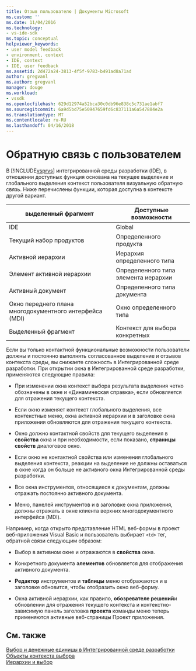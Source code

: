 ```yaml
---
title: Отзыв пользователю | Документы Microsoft
ms.custom: ''
ms.date: 11/04/2016
ms.technology:
- vs-ide-sdk
ms.topic: conceptual
helpviewer_keywords:
- user model feedback
- environment, context
- IDE, context
- IDE, user feedback
ms.assetid: 2d472a24-3813-4f5f-9783-b491ad8a71ad
author: gregvanl
ms.author: gregvanl
manager: douge
ms.workload:
- vssdk
ms.openlocfilehash: 629d12974a52bca30c0db96e838c5c731ae1abf7
ms.sourcegitcommit: 6a9d5bd75e50947659fd6c837111a6a547884e2a
ms.translationtype: MT
ms.contentlocale: ru-RU
ms.lasthandoff: 04/16/2018
---
```

# <a name="feedback-to-the-user"></a>Обратную связь с пользователем
В [!INCLUDE[vsprvs](../../code-quality/includes/vsprvs_md.md)] интегрированной среды разработки (IDE), в отношении доступных функция основана на текущее выделение и глобального выделения контекст пользователя визуальную обратную связь. Ниже перечислены функции, которая доступна в контексте другой вариант.  
  
|выделенный фрагмент|Доступные возможности|  
|-----------------------|-----------------------------|  
|IDE|Global|  
|Текущий набор продуктов|Определенного продукта|  
|Активной иерархии|Иерархия определенного типа|  
|Элемент активной иерархии|Определенного типа элемента иерархии|  
|Активный документ|Определенного типа документа|  
|Окно переднего плана многодокументного интерфейса (MDI)|Окно определенного типа|  
|Выделенный фрагмент|Контекст для выбора конкретных|  
  
 Если вы только контактной функциональные возможности пользователи должны и постоянно выполнять согласованное выделение и отзывов контекста среды, вы снижаете сложность в Интегрированной среде разработки. При открытии окна в Интегрированной среде разработки, применяются следующие правила:  
  
-   При изменении окна контекст выбора результата выделения четко обозначены в окне и «Динамическая справка», если обновляется для отражения текущего контекста.  
  
-   Если окно изменяет контекст глобального выделения, все контекстные меню, окна активной иерархии и в заголовке окна приложения обновляются для отражения текущего контекста.  
  
-   Окно должно контактной свойств для текущего выделения в **свойства** окна и при необходимости, если показано, **страницы свойств** диалоговое окно.  
  
-   Если окно не контактной свойства или изменения глобального выделения контекста, реакции на выделение не должны оставаться в окне когда он больше не активного окна Интегрированной среды разработки.  
  
-   Все окна инструментов, относящиеся к документам, должны отражать постоянно активного документа.  
  
-   Меню, панелей инструментов и в заголовке окна приложения, должны отражать в окне клиента верхних многодокументного интерфейса (MDI).  
  
 Например, когда открыто представление HTML веб-формы в проект веб-приложения Visual Basic и пользователь выбирает `<td>` тег, обратной связи следующим образом:  
  
-   Выбор в активном окне и отражаются в **свойства** окна.  
  
-   Конкретного документа **элементов** обновляется для отображения активного документа.  
  
-   **Редактор** инструментов и **таблицы** меню отображаются и в заголовке обновится, чтобы отобразить окно веб-форму.  
  
-   Окна активной иерархии, как правило, **обозревателе решений**и обновлении для отражения текущего контекста и контекстно-зависимую панель заголовка **проекта** команды меню теперь применяются активные веб-страницы Проект приложения.  
  
## <a name="see-also"></a>См. также  
 [Выбор и денежные единицы в Интегрированной среде разработки](../../extensibility/internals/selection-and-currency-in-the-ide.md)   
 [Объекты контекста выбора](../../extensibility/internals/selection-context-objects.md)   
 [Иерархии и выбор](../../extensibility/internals/hierarchies-and-selection.md)